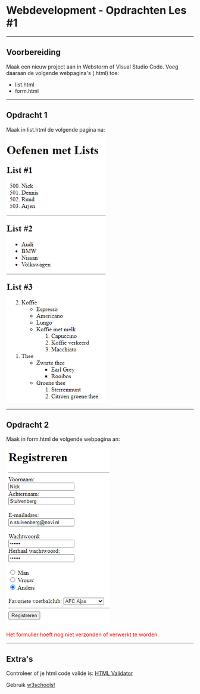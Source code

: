 <h1>Webdevelopment - Opdrachten Les #1</h1>
<hr>
<h2>Voorbereiding</h2>
<p>Maak een nieuw project aan in Webstorm of Visual Studio Code. Voeg daaraan de volgende webpagina's (.html) toe:</p>
<ul>
<li>list.html</li>
<li>form.html</li>
</ul>

<hr>
<h2>Opdracht 1</h2>
<p>Maak in list.html de volgende pagina na:</p>
<img src="img/ass_list.png" alt="opdracht 1">

<hr>

<h2>Opdracht 2</h2>
<p>Maak in form.html de volgende webpagina an:</p>
<img src="img/ass_form.png" alt="opdracht 2">
<p style="color:#f00">Het formulier hoeft nog niet verzonden of verwerkt te worden.</p>
<hr>

<h2>Extra's</h2>
<p>Controleer of je html code valide is: <a href="https://validator.w3.org/#validate_by_input" target="_blank">HTML Validator</a></p>
<p>Gebruik <a href="https://www.w3schools.com/html" target="_blank">w3schools!</a></p>